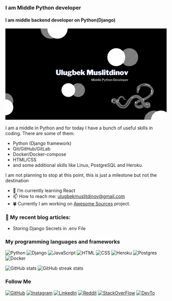 ### I am Middle Python developer
#### I am middle backend developer on Python(Django)
![I am backend developer on Python(Django)](https://github.com/UlugbekMuslitdinov/UlugbekMuslitdinov/blob/main/img/poster.png)

I am a middle in Python and for today I have a bunch of useful skills in coding. There are some of them:
- Python (Django framework)
- Git/GitHub/GitLab
- Docker/Docker-compose
- HTML/CSS
- and some additional skills like Linux, PostgreSQL and Heroku.

I am not planning to stop at this point, this is just a milestone but not the destination

- 🌱 I’m currently learning React
- 📫 How to reach me: ulugbekmuslitdinov@gmail.com 
- :four_leaf_clover: Currently I am working on [Awesome Sources](https://github.com/UlugbekMuslitdinov/awesome-sources) project.

### :speech_balloon: My recent blog articles:
- Storing Django Secrets in .env File

### My programming languages and frameworks
![Python](https://img.shields.io/badge/Python-black?style=for-the-badge&logo=python&logoColor=3b83bd)
![Django](https://img.shields.io/badge/django-black?style=for-the-badge&logo=django&logoColor=0f3f2f)
![JavaScript](https://img.shields.io/badge/JavaScript-black?style=for-the-badge&logo=javascript&logoColor=f3cb37)
![HTML](https://img.shields.io/badge/HTML-black?style=for-the-badge&logo=HTML5&logoColor=e44d25)
![CSS](https://img.shields.io/badge/CSS-black?style=for-the-badge&logo=CSS3&logoColor=264de4)
![Heroku](https://img.shields.io/badge/Heroku-black?style=for-the-badge&logo=heroku&logoColor=3c2f63)
![Postgres](https://img.shields.io/badge/PostgreSQL-black?style=for-the-badge&logo=postgresql&logoColor=326790)
![Docker](https://img.shields.io/badge/docker-black?style=for-the-badge&logo=docker&logoColor=2496ed)
 

![GitHub stats](https://github-readme-stats.vercel.app/api?username=UlugbekMuslitdinov&show_icons=true&count_private=true) ![GitHub streak stats](https://github-readme-streak-stats.herokuapp.com/?user=UlugbekMuslitdinov)  

### Follow Me
[![GitHub](https://img.shields.io/badge/GitHub-black?style=for-the-badge&logo=github&logoColor=ffffff)](https://github.com/UlugbekMuslitdinov/)
[![Instagram](https://img.shields.io/badge/Instagram-black?style=for-the-badge&logo=instagram&logoColor=6041b2)](https://www.instagram.com/muslitdinovulugbek/)
[![LinkedIn](https://img.shields.io/badge/LinkedIn-black?style=for-the-badge&logo=linkedin&logoColor=0a66c2)](https://www.linkedin.com/in/ulugbekmuslitdinov/)
[![Reddit](https://img.shields.io/badge/Reddit-black?style=for-the-badge&logo=reddit&logoColor=ff4500)](https://www.reddit.com/user/UlugbekMuslitdinov)
[![StackOverFlow](https://img.shields.io/badge/stackoverflow-black?style=for-the-badge&logo=stackoverflow&logoColor=f48024)](https://stackoverflow.com/users/14942231/ulugbek)
[![DevTo](https://img.shields.io/badge/dev.to-black?style=for-the-badge&logo=dev.to&logoColor=fff)](https://dev.to/ulugbekmuslitdinov)
